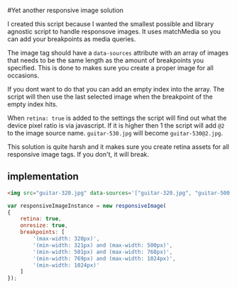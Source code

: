 #Yet another responsive image solution

I created this script because I wanted the smallest possible and library agnostic script to handle responsove images. It uses matchMedia so you can add your breakpoints as media queries. 

The image tag should have a `data-sources` attribute with an array of images that needs to be the same length as the amount of breakpoints you specified. This is done to makes sure you create a proper image for all occasions. 

If you dont want to do that you can add an empty index into the array. The script will then use the last selected image when the breakpoint of the empty index hits.

When `retina: true` is added to the settings the script will find out what the device pixel ratio is via javascript. If it is higher then 1 the script will add `@2` to the image source name. `guitar-530.jpg` will become `guitar-530@2.jpg`. 

This solution is quite harsh and it makes sure you create retina assets for all responsive image tags. If you don't, it will break.

## implementation
``` html
<img src="guitar-320.jpg" data-sources='["guitar-320.jpg", "guitar-500.jpg", "guitar-768.jpg", "guitar-1024.jpg", "guitar-1920.jpg"]' alt="guitar" />`
```

``` javascript
var responsiveImageInstance = new responsiveImage(
{
	retina: true,
	onresize: true,
	breakpoints: [
		'(max-width: 320px)',
		'(min-width: 321px) and (max-width: 500px)',
		'(min-width: 501px) and (max-width: 768px)',
		'(min-width: 769px) and (max-width: 1024px)',
		'(min-width: 1024px)'
	]
});
```